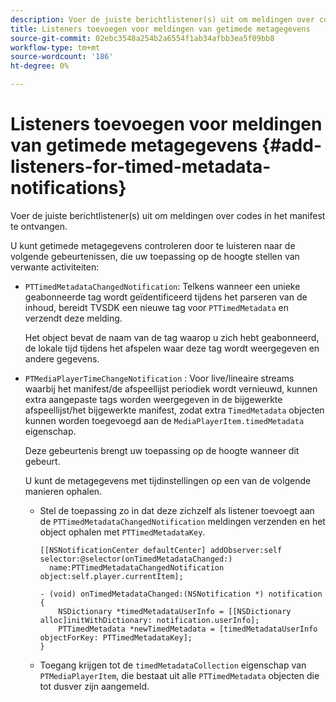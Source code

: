 ```yaml
---
description: Voer de juiste berichtlistener(s) uit om meldingen over codes in het manifest te ontvangen.
title: Listeners toevoegen voor meldingen van getimede metagegevens
source-git-commit: 02ebc3548a254b2a6554f1ab34afbb3ea5f09bb8
workflow-type: tm+mt
source-wordcount: '186'
ht-degree: 0%

---
```


# Listeners toevoegen voor meldingen van getimede metagegevens {#add-listeners-for-timed-metadata-notifications}

Voer de juiste berichtlistener(s) uit om meldingen over codes in het manifest te ontvangen.

U kunt getimede metagegevens controleren door te luisteren naar de volgende gebeurtenissen, die uw toepassing op de hoogte stellen van verwante activiteiten:

* `PTTimedMetadataChangedNotification`: Telkens wanneer een unieke geabonneerde tag wordt geïdentificeerd tijdens het parseren van de inhoud, bereidt TVSDK een nieuwe tag voor `PTTimedMetadata` en verzendt deze melding.

  Het object bevat de naam van de tag waarop u zich hebt geabonneerd, de lokale tijd tijdens het afspelen waar deze tag wordt weergegeven en andere gegevens.

* `PTMediaPlayerTimeChangeNotification` : Voor live/lineaire streams waarbij het manifest/de afspeellijst periodiek wordt vernieuwd, kunnen extra aangepaste tags worden weergegeven in de bijgewerkte afspeellijst/het bijgewerkte manifest, zodat extra `TimedMetadata` objecten kunnen worden toegevoegd aan de `MediaPlayerItem.timedMetadata` eigenschap.

  Deze gebeurtenis brengt uw toepassing op de hoogte wanneer dit gebeurt.

  U kunt de metagegevens met tijdinstellingen op een van de volgende manieren ophalen.

   * Stel de toepassing zo in dat deze zichzelf als listener toevoegt aan de `PTTimedMetadataChangedNotification` meldingen verzenden en het object ophalen met `PTTimedMetadataKey`.

     ```
     [[NSNotificationCenter defaultCenter] addObserver:self selector:@selector(onTimedMetadataChanged:)  
       name:PTTimedMetadataChangedNotification object:self.player.currentItem]; 
     
     - (void) onTimedMetadataChanged:(NSNotification *) notification { 
         NSDictionary *timedMetadataUserInfo = [[NSDictionary alloc]initWithDictionary: notification.userInfo]; 
         PTTimedMetadata *newTimedMetadata = [timedMetadataUserInfo objectForKey: PTTimedMetadataKey]; 
     }
     ```

   * Toegang krijgen tot de `timedMetadataCollection` eigenschap van `PTMediaPlayerItem`, die bestaat uit alle `PTTimedMetadata` objecten die tot dusver zijn aangemeld.
